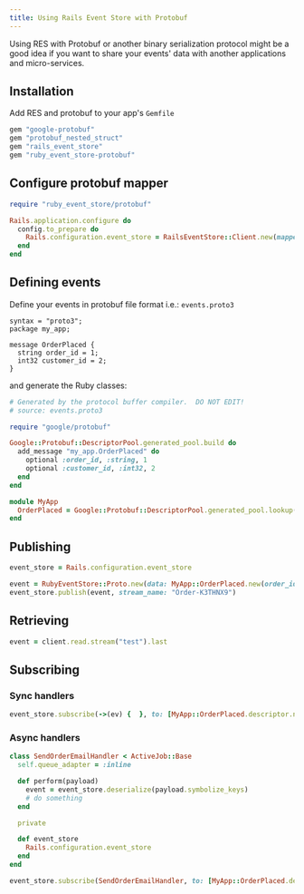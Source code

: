 ```yaml
---
title: Using Rails Event Store with Protobuf
---
```


Using RES with Protobuf or another binary serialization protocol might be a good idea if you want to share your events' data with another applications and micro-services.

## Installation

Add RES and protobuf to your app's `Gemfile`

```ruby
gem "google-protobuf"
gem "protobuf_nested_struct"
gem "rails_event_store"
gem "ruby_event_store-protobuf"
```

## Configure protobuf mapper

```ruby
require "ruby_event_store/protobuf"

Rails.application.configure do
  config.to_prepare do
    Rails.configuration.event_store = RailsEventStore::Client.new(mapper: RubyEventStore::Mappers::Protobuf.new)
  end
end
```

## Defining events

Define your events in protobuf file format i.e.: `events.proto3`

```
syntax = "proto3";
package my_app;

message OrderPlaced {
  string order_id = 1;
  int32 customer_id = 2;
}
```

and generate the Ruby classes:

```ruby
# Generated by the protocol buffer compiler.  DO NOT EDIT!
# source: events.proto3

require "google/protobuf"

Google::Protobuf::DescriptorPool.generated_pool.build do
  add_message "my_app.OrderPlaced" do
    optional :order_id, :string, 1
    optional :customer_id, :int32, 2
  end
end

module MyApp
  OrderPlaced = Google::Protobuf::DescriptorPool.generated_pool.lookup("my_app.OrderPlaced").msgclass
end
```

## Publishing

```ruby
event_store = Rails.configuration.event_store

event = RubyEventStore::Proto.new(data: MyApp::OrderPlaced.new(order_id: "K3THNX9", customer_id: 123))
event_store.publish(event, stream_name: "Order-K3THNX9")
```

## Retrieving

```ruby
event = client.read.stream("test").last
```

## Subscribing

### Sync handlers

```ruby
event_store.subscribe(->(ev) {  }, to: [MyApp::OrderPlaced.descriptor.name])
```

### Async handlers

```ruby
class SendOrderEmailHandler < ActiveJob::Base
  self.queue_adapter = :inline

  def perform(payload)
    event = event_store.deserialize(payload.symbolize_keys)
    # do something
  end

  private

  def event_store
    Rails.configuration.event_store
  end
end

event_store.subscribe(SendOrderEmailHandler, to: [MyApp::OrderPlaced.descriptor.name])
```
